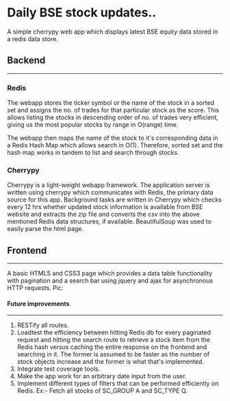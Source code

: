 # Daily BSE stock updates..
A simple cherrypy web app which displays latest BSE equity data stored in a redis data store.

## Backend
-------------------------------------------
### Redis
The webapp stores the ticker symbol or the name of the stock in a sorted set and assigns the no. of trades for that particular stock as the score. This allows listing the stocks in descending order of no. of trades very efficient, giving us the most popular stocks by range in O(range) time.

The webapp then maps the name of the stock to it's corresponding data in a Redis Hash Map which allows search in O(1).
Therefore, sorted set and the hash map works in tandem to list and search through stocks.

### Cherrypy
Cherrypy is a light-weight webapp framework. The application server is written using cherrypy which communicates with Redis, the primary data source for this app.
Background tasks are written in Cherrypy which checks every 12 hrs whether updated stock information is available from BSE website and extracts the zip file and converts the csv into the above mentioned Redis data structures, if available.
BeautifulSoup was used to easily parse the html page.

## Frontend
-----------------------------------------------
A basic HTML5 and CSS3 page which provides a data table functionality with pagination and a search bar using jquery and ajax for asynchronous HTTP requests.
Pic:

#### Future improvements
------------------------------------------------
1. RESTify all routes.
2. Loadtest the efficiency between hitting Redis db for every paginated request and hitting the search route to retrieve a stock item from the Redis hash versus caching the entire response on the frontend and searching in it. The former is assumed to be faster as the number of stock objects increase and the former is what that's implemented.
3. Integrate test coverage tools.
4. Make the app work for an arbitrary date input from the user.
5. Implement different types of filters that can be performed efficiently on Redis. 
   Ex:- Fetch all stocks of SC_GROUP A and SC_TYPE Q.
   
